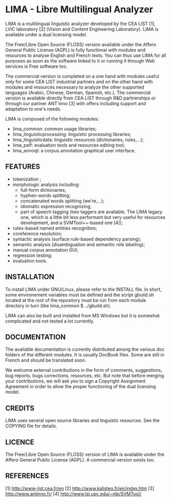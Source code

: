 LIMA - Libre Multilingual Analyzer
====================

LIMA is a multilingual linguistic analyzer developed by the CEA LIST [1], LVIC laboratory [2] (Vision and Content Engineering Laboratory). LIMA is available under a dual licensing model. 

The Free/Libre Open Source (FLOSS) version available under the Affero General Public License (AGPL) is fully functional with modules and resources to analyse English and French texts. You can thus use LIMA for all purposes as soon as the software linked to it or running it through Web services is Free software too.

The commercial version is completed on a one hand with modules useful only for some CEA LIST industrial partners and on the other hand with modules and resources necessary to analyze the other supported languages (Arabic, Chinese, German, Spanish, etc.). The commercial version is available directly from CEA LIST through R&D partnerships or through our partner ANT'inno [3] with offers including support and adaptation to one's needs.

LIMA is composed of the following modules:
- lima_common: common usage libraries;
- lima_linguisticprocessing: linguistic processing libraries;
- lima_linguisticdata: linguistic resources (dictionaries, rules,...);
- lima_pelf: evaluation tools and resources editing tool;
- lima_annoqt: a corpus annotation graphical user interface.

## FEATURES
- tokenization ;
- morphologic analysis including:
  - full-form dictionaries;
  - hyphen-words splitting;
  - concatenated words splitting (we're,...);
  - idiomatic expression recognizing;
  - part of speech tagging (two taggers are available. The LIMA legacy one, which is a little bit less performant but very useful for resources development, and a SVMTool++-based one [4]);
- rules-based named entities recognition;
- coreference resolution;
- syntactic analysis (surface rule-based dependency parsing);
- semantic analysis (disambiguation and semantic role labeling);
- manual corpus annotation GUI;
- regression testing;
- evaluation tools.


## INSTALLATION
To install LIMA under GNU/Linux, please refer to the INSTALL file. In short, some environement variables must be defined and the script gbuild.sh located at the root of the repository must be run from each module directory in turn (like lima_common $ ../gbuild.sh).

LIMA can also be built and installed from MS Windows but it is somewhat complicated and not tested a lot currently.

## DOCUMENTATION
The available documentation is currently distributed among the various doc folders of the different modules. It is usually DocBook files. Some are still in French and should be translated soon.

We welcome external contributions in the form of comments, suggestions, bug reports, bugs corrections, resources, etc. But note that before merging your contributions, we will ask you to sign a Copyright Assignment Agreement in order to allow the proper functioning of the dual licensing model.

## CREDITS
LIMA uses several open source libraries and linguistic resources. See the COPYING file for details.

## LICENCE
The Free/Libre Open Source (FLOSS) version of LIMA is available under the Affero General Public License (AGPL). A commercial version exists too.

## REFERENCES
[1] http://www-list.cea.fr/en
[2] http://www.kalisteo.fr/en/index.htm
[3] http://www.antinno.fr/
[4] http://www.lsi.upc.edu/~nlp/SVMTool/

